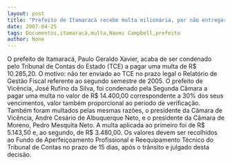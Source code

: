 ```yaml
---
layout: post
title: "Prefeito de Itamaracá recebe multa milionária, por não entregar documentos ao TCE"
date: 2007-04-25
tags: Documentos,itamaracá,multa,Naomi Campbell,prefeito
author: None
---
```

O prefeito de Itamaracá, Paulo Geraldo Xavier, acaba de ser condenado pelo Tribunal de Contas do Estado (TCE) a pagar uma multa de R$ 10.285,20. O motivo: não ter enviado ao TCE no prazo legal o Relatório de Gestão Fiscal referente ao segundo semestre de 2005. 
O prefeito de Vicência, José Rufino da Silva, foi condenado pela Segunda Câmara a pagar uma multa no valor de R$ 14.400,00 correspondente a 30% dos seus vencimentos, valor também proporcional ao período de verificação.
Também foram multados pelas mesmas razões, o presidente da Câmara de Vicência, André Cesário de Albuquerque Neto, e o presidente da Câmara de Moreno, Pedro Mesquita Neto. A multa aplicada ao primeiro foi de R$ 5.143,50 e, ao segundo, de R$ 3.480,00.
Os valores devem ser recolhidos ao Fundo de Aperfeiçoamento Profissional e Reequipamento Técnico do Tribunal de Contas no prazo de 15 dias, após o trânsito e julgado desta decisão.  